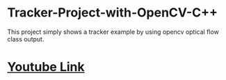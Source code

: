 # Tracker-Project-with-OpenCV-C++

This project simply shows a tracker example by using opencv optical flow class output. 

# [Youtube Link](https://www.youtube.com/watch?v=d6ggYZy_nUk)
